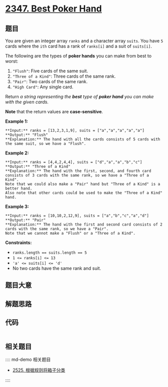 # [2347. Best Poker Hand](https://leetcode.com/problems/best-poker-hand)

## 题目

You are given an integer array `ranks` and a character array `suits`. You have
`5` cards where the `ith` card has a rank of `ranks[i]` and a suit of
`suits[i]`.

The following are the types of **poker hands** you can make from best to
worst:

  1. `"Flush"`: Five cards of the same suit.
  2. `"Three of a Kind"`: Three cards of the same rank.
  3. `"Pair"`: Two cards of the same rank.
  4. `"High Card"`: Any single card.

Return _a string representing the **best** type of **poker hand** you can make
with the given cards._

**Note** that the return values are **case-sensitive**.



**Example 1:**

    
    
    **Input:** ranks = [13,2,3,1,9], suits = ["a","a","a","a","a"]
    **Output:** "Flush"
    **Explanation:** The hand with all the cards consists of 5 cards with the same suit, so we have a "Flush".
    

**Example 2:**

    
    
    **Input:** ranks = [4,4,2,4,4], suits = ["d","a","a","b","c"]
    **Output:** "Three of a Kind"
    **Explanation:** The hand with the first, second, and fourth card consists of 3 cards with the same rank, so we have a "Three of a Kind".
    Note that we could also make a "Pair" hand but "Three of a Kind" is a better hand.
    Also note that other cards could be used to make the "Three of a Kind" hand.

**Example 3:**

    
    
    **Input:** ranks = [10,10,2,12,9], suits = ["a","b","c","a","d"]
    **Output:** "Pair"
    **Explanation:** The hand with the first and second card consists of 2 cards with the same rank, so we have a "Pair".
    Note that we cannot make a "Flush" or a "Three of a Kind".
    



**Constraints:**

  * `ranks.length == suits.length == 5`
  * `1 <= ranks[i] <= 13`
  * `'a' <= suits[i] <= 'd'`
  * No two cards have the same rank and suit.


## 题目大意

## 解题思路

## 代码

```javascript

```

## 相关题目

:::: md-demo 相关题目
- [2525. 根据规则将箱子分类](https://leetcode.com/problems/categorize-box-according-to-criteria)

::::
